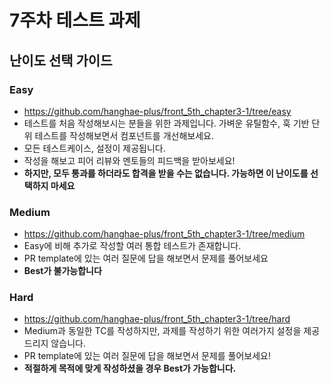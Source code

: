 # 7주차 테스트 과제

## 난이도 선택 가이드

### Easy

- https://github.com/hanghae-plus/front_5th_chapter3-1/tree/easy
- 테스트를 처음 작성해보시는 분들을 위한 과제입니다. 가벼운 유틸함수, 훅 기반 단위 테스트를 작성해보면서 컴포넌트를 개선해보세요.
- 모든 테스트케이스, 설정이 제공됩니다.
- 작성을 해보고 피어 리뷰와 멘토들의 피드백을 받아보세요!
- **하지만, 모두 통과를 하더라도 합격을 받을 수는 없습니다. 가능하면 이 난이도를 선택하지 마세요**

### Medium

- https://github.com/hanghae-plus/front_5th_chapter3-1/tree/medium
- Easy에 비해 추가로 작성할 여러 통합 테스트가 존재합니다.
- PR template에 있는 여러 질문에 답을 해보면서 문제를 풀어보세요
- **Best가 불가능합니다**

### Hard

- https://github.com/hanghae-plus/front_5th_chapter3-1/tree/hard
- Medium과 동일한 TC를 작성하지만, 과제를 작성하기 위한 여러가지 설정을 제공드리지 않습니다.
- PR template에 있는 여러 질문에 답을 해보면서 문제를 풀어보세요!
- **적절하게 목적에 맞게 작성하셨을 경우 Best가 가능합니다.**

